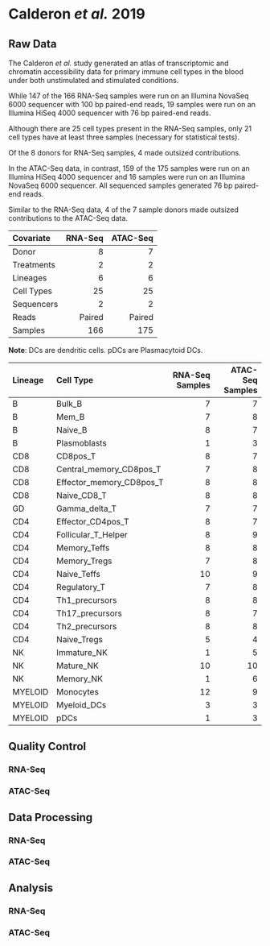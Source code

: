 # Calderon *et al.* 2019

## Raw Data

The Calderon *et al.* study generated an atlas of transcriptomic and chromatin accessibility data for primary immune cell types in the blood under both unstimulated and stimulated conditions.

While 147 of the 166 RNA-Seq samples were run on an Illumina NovaSeq 6000 sequencer with 100 bp paired-end reads, 19 samples were run on an Illumina HiSeq 4000 sequencer with 76 bp paired-end reads.

Although there are 25 cell types present in the RNA-Seq samples, only 21 cell types have at least three samples (necessary for statistical tests).

Of the 8 donors for RNA-Seq samples, 4 made outsized contributions.

In the ATAC-Seq data, in contrast, 159 of the 175 samples were run on an Illumina HiSeq 4000 sequencer and 16 samples were run on an Illumina NovaSeq 6000 sequencer. All sequenced samples generated 76 bp paired-end reads.

Similar to the RNA-Seq data, 4 of the 7 sample donors made outsized contributions to the ATAC-Seq data.

| Covariate  | RNA-Seq | ATAC-Seq |
|:-----------|--------:|---------:|
| Donor      | 8       | 7        |
| Treatments | 2       | 2        |
| Lineages   | 6       | 6        |
| Cell Types | 25      | 25       |
| Sequencers | 2       | 2        |
| Reads      | Paired  | Paired   |
| Samples    | 166     | 175      |

**Note**: DCs are dendritic cells. pDCs are Plasmacytoid DCs.

| Lineage | Cell Type                | RNA-Seq Samples | ATAC-Seq Samples|
|:--------|:-------------------------|----------------:|----------------:|
| B       | Bulk_B                   | 7               | 7               |
| B       | Mem_B                    | 7               | 8               |
| B       | Naive_B                  | 8               | 7               |
| B       | Plasmoblasts             | 1               | 3               |
| CD8     | CD8pos_T                 | 8               | 7               |
| CD8     | Central_memory_CD8pos_T  | 7               | 8               |
| CD8     | Effector_memory_CD8pos_T | 8               | 8               |
| CD8     | Naive_CD8_T              | 8               | 8               |
| GD      | Gamma_delta_T            | 7               | 7               |
| CD4     | Effector_CD4pos_T        | 8               | 7               |
| CD4     | Follicular_T_Helper      | 8               | 9               |
| CD4     | Memory_Teffs             | 8               | 8               |
| CD4     | Memory_Tregs             | 7               | 8               |
| CD4     | Naive_Teffs              | 10              | 9               |
| CD4     | Regulatory_T             | 7               | 8               |
| CD4     | Th1_precursors           | 8               | 8               |
| CD4     | Th17_precursors          | 8               | 7               |
| CD4     | Th2_precursors           | 8               | 8               |
| CD4     | Naive_Tregs              | 5               | 4               |
| NK      | Immature_NK              | 1               | 5               |
| NK      | Mature_NK                | 10              | 10              |
| NK      | Memory_NK                | 1               | 6               |
| MYELOID | Monocytes                | 12              | 9               |
| MYELOID | Myeloid_DCs              | 3               | 3               |
| MYELOID | pDCs                     | 1               | 3               |

## Quality Control

### RNA-Seq

### ATAC-Seq

## Data Processing

### RNA-Seq

### ATAC-Seq

## Analysis

### RNA-Seq

### ATAC-Seq
